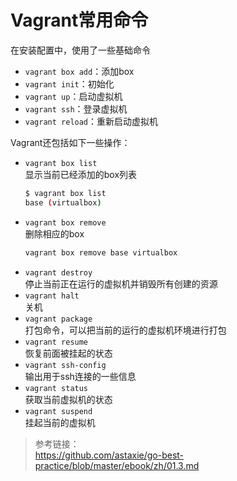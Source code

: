 # Vagrant常用命令
在安装配置中，使用了一些基础命令  
- `vagrant box add`：添加box  
- `vagrant init`：初始化  
- `vagrant up`：启动虚拟机  
- `vagrant ssh`：登录虚拟机  
- `vagrant reload`：重新启动虚拟机  

Vagrant还包括如下一些操作：  
- `vagrant box list`  
    显示当前已经添加的box列表  
    ```bash
    $ vagrant box list
    base (virtualbox)
    ```
- `vagrant box remove`  
    删除相应的box  
    ```bash
    vagrant box remove base virtualbox
    ```
- `vagrant destroy`  
    停止当前正在运行的虚拟机并销毁所有创建的资源  
- `vagrant halt`  
    关机  
- `vagrant package`  
    打包命令，可以把当前的运行的虚拟机环境进行打包  
- `vagrant resume`  
    恢复前面被挂起的状态  
- `vagrant ssh-config`  
    输出用于ssh连接的一些信息  
- `vagrant status`  
    获取当前虚拟机的状态  
- `vagrant suspend`  
    挂起当前的虚拟机  

> 参考链接：  
> https://github.com/astaxie/go-best-practice/blob/master/ebook/zh/01.3.md
